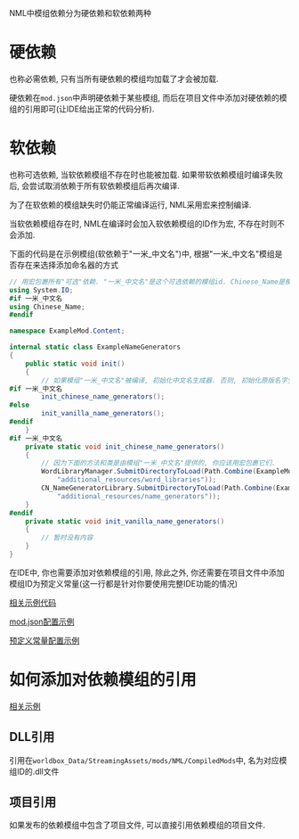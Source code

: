 NML中模组依赖分为硬依赖和软依赖两种

# 硬依赖

也称必需依赖, 只有当所有硬依赖的模组均加载了才会被加载.

硬依赖在`mod.json`中声明硬依赖于某些模组, 而后在项目文件中添加对硬依赖的模组的引用即可(让IDE给出正常的代码分析).

# 软依赖

也称可选依赖, 当软依赖模组不存在时也能被加载. 如果带软依赖模组时编译失败后, 会尝试取消依赖于所有软依赖模组后再次编译.

为了在软依赖的模组缺失时仍能正常编译运行, NML采用宏来控制编译.

当软依赖模组存在时, NML在编译时会加入软依赖模组的ID作为宏, 不存在时则不会添加.

下面的代码是在示例模组(软依赖于"一米_中文名")中, 根据"一米_中文名"模组是否存在来选择添加命名器的方式

```csharp
// 用宏包裹所有"可选"依赖. "一米_中文名"是这个可选依赖的模组id. Chinese_Name是模组"一米_中文名"提供的命名空间.
using System.IO;
#if 一米_中文名
using Chinese_Name;
#endif

namespace ExampleMod.Content;

internal static class ExampleNameGenerators
{
    public static void init()
    {
        // 如果模组"一米_中文名"被编译, 初始化中文名生成器. 否则, 初始化原版名字生成器.
#if 一米_中文名
        init_chinese_name_generators();
#else
        init_vanilla_name_generators();
#endif
    }
#if 一米_中文名
    private static void init_chinese_name_generators()
    {
        // 因为下面的方法和类是由模组"一米_中文名"提供的, 你应该用宏包裹它们.
        WordLibraryManager.SubmitDirectoryToLoad(Path.Combine(ExampleModMain.Instance.GetDeclaration().FolderPath,
            "additional_resources/word_libraries"));
        CN_NameGeneratorLibrary.SubmitDirectoryToLoad(Path.Combine(ExampleModMain.Instance.GetDeclaration().FolderPath,
            "additional_resources/name_generators"));
    }
#endif
    private static void init_vanilla_name_generators()
    {
        // 暂时没有内容
    }
}
```

在IDE中, 你也需要添加对依赖模组的引用, 除此之外, 你还需要在项目文件中添加模组ID为预定义常量(这一行都是针对你要使用完整IDE功能的情况)

[相关示例代码](https://github.com/WorldBoxOpenMods/ModExample/blob/master/content/ExampleNameGenerators.cs)

[mod.json配置示例](https://github.com/WorldBoxOpenMods/ModExample/blob/master/mod.json)

[预定义常量配置示例](https://github.com/WorldBoxOpenMods/ModExample/blob/master/ExampleMod.csproj#L21)

# 如何添加对依赖模组的引用

[相关示例](https://github.com/WorldBoxOpenMods/ModExample/blob/master/ExampleMod.csproj#L66)

## DLL引用

引用在`worldbox_Data/StreamingAssets/mods/NML/CompiledMods`中, 名为对应模组ID的.dll文件

## 项目引用

如果发布的依赖模组中包含了项目文件, 可以直接引用依赖模组的项目文件.
